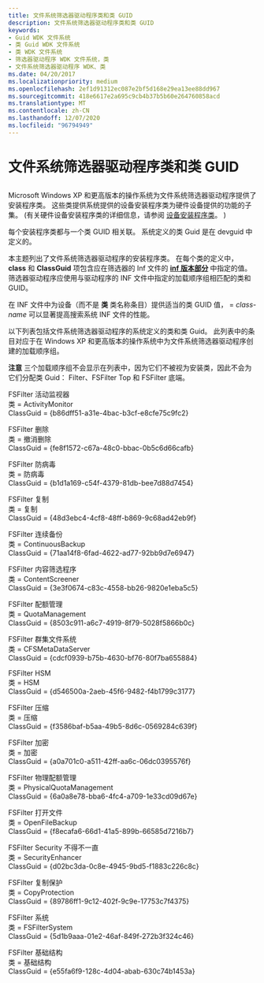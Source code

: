 ```yaml
---
title: 文件系统筛选器驱动程序类和类 GUID
description: 文件系统筛选器驱动程序类和类 GUID
keywords:
- Guid WDK 文件系统
- 类 Guid WDK 文件系统
- 类 WDK 文件系统
- 筛选器驱动程序 WDK 文件系统，类
- 文件系统筛选器驱动程序 WDK、类
ms.date: 04/20/2017
ms.localizationpriority: medium
ms.openlocfilehash: 2ef1d91312ec087e2bf5d168e29ea13ee88dd967
ms.sourcegitcommit: 418e6617e2a695c9cb4b37b5b60e264760858acd
ms.translationtype: MT
ms.contentlocale: zh-CN
ms.lasthandoff: 12/07/2020
ms.locfileid: "96794949"
---
```

# <a name="file-system-filter-driver-classes-and-class-guids"></a>文件系统筛选器驱动程序类和类 GUID


## <span id="ddk_file_system_filter_driver_classes_and_class_guids_if"></span><span id="DDK_FILE_SYSTEM_FILTER_DRIVER_CLASSES_AND_CLASS_GUIDS_IF"></span>


Microsoft Windows XP 和更高版本的操作系统为文件系统筛选器驱动程序提供了安装程序类。 这些类提供系统提供的设备安装程序类为硬件设备提供的功能的子集。  (有关硬件设备安装程序类的详细信息，请参阅 [设备安装程序类](../install/overview-of-device-setup-classes.md)。 ) 

每个安装程序类都与一个类 GUID 相关联。 系统定义的类 Guid 是在 devguid 中定义的。

本主题列出了文件系统筛选器驱动程序的安装程序类。 在每个类的定义中， **class** 和 **ClassGuid** 项包含应在筛选器的 Inf 文件的 [**inf 版本部分**](../install/inf-version-section.md) 中指定的值。 筛选器驱动程序应使用与驱动程序的 INF 文件中指定的加载顺序组相匹配的类和 GUID。

在 INF 文件中为设备（而不是 **类** 类名称条目）提供适当的类 GUID 值，  =  *class-name* 可以显著提高搜索系统 INF 文件的性能。

以下列表包括文件系统筛选器驱动程序的系统定义的类和类 Guid。 此列表中的条目对应于在 Windows XP 和更高版本的操作系统中为文件系统筛选器驱动程序创建的加载顺序组。

**注意**   三个加载顺序组不会显示在列表中，因为它们不被视为安装类，因此不会为它们分配类 Guid： Filter、FSFilter Top 和 FSFilter 底端。

 

<span id="FSFilter_Activity_Monitor"></span><span id="fsfilter_activity_monitor"></span><span id="FSFILTER_ACTIVITY_MONITOR"></span>FSFilter 活动监视器<br/>
类 = ActivityMonitor<br/>
ClassGuid = {b86dff51-a31e-4bac-b3cf-e8cfe75c9fc2}

<span id="FSFilter_Undelete"></span><span id="fsfilter_undelete"></span><span id="FSFILTER_UNDELETE"></span>FSFilter 删除<br/>
类 = 撤消删除<br/>
ClassGuid = {fe8f1572-c67a-48c0-bbac-0b5c6d66cafb}

<span id="FSFilter_Anti-Virus"></span><span id="fsfilter_anti-virus"></span><span id="FSFILTER_ANTI-VIRUS"></span>FSFilter 防病毒<br/>
类 = 防病毒<br/>
ClassGuid = {b1d1a169-c54f-4379-81db-bee7d88d7454}

<span id="FSFilter_Replication"></span><span id="fsfilter_replication"></span><span id="FSFILTER_REPLICATION"></span>FSFilter 复制<br/>
类 = 复制<br/>
ClassGuid = {48d3ebc4-4cf8-48ff-b869-9c68ad42eb9f}

<span id="FSFilter_Continuous_Backup"></span><span id="fsfilter_continuous_backup"></span><span id="FSFILTER_CONTINUOUS_BACKUP"></span>FSFilter 连续备份<br/>
类 = ContinuousBackup<br/>
ClassGuid = {71aa14f8-6fad-4622-ad77-92bb9d7e6947}

<span id="FSFilter_Content_Screener"></span><span id="fsfilter_content_screener"></span><span id="FSFILTER_CONTENT_SCREENER"></span>FSFilter 内容筛选程序<br/>
类 = ContentScreener<br/>
ClassGuid = {3e3f0674-c83c-4558-bb26-9820e1eba5c5}

<span id="FSFilter_Quota_Management"></span><span id="fsfilter_quota_management"></span><span id="FSFILTER_QUOTA_MANAGEMENT"></span>FSFilter 配额管理<br/>
类 = QuotaManagement<br/>
ClassGuid = {8503c911-a6c7-4919-8f79-5028f5866b0c}

<span id="FSFilter_Cluster_File_System"></span><span id="fsfilter_cluster_file_system"></span><span id="FSFILTER_CLUSTER_FILE_SYSTEM"></span>FSFilter 群集文件系统<br/>
类 = CFSMetaDataServer<br/>
ClassGuid = {cdcf0939-b75b-4630-bf76-80f7ba655884}

<span id="FSFilter_HSM"></span><span id="fsfilter_hsm"></span><span id="FSFILTER_HSM"></span>FSFilter HSM<br/>
类 = HSM<br/>
ClassGuid = {d546500a-2aeb-45f6-9482-f4b1799c3177}

<span id="FSFilter_Compression"></span><span id="fsfilter_compression"></span><span id="FSFILTER_COMPRESSION"></span>FSFilter 压缩<br/>
类 = 压缩<br/>
ClassGuid = {f3586baf-b5aa-49b5-8d6c-0569284c639f}

<span id="FSFilter_Encryption"></span><span id="fsfilter_encryption"></span><span id="FSFILTER_ENCRYPTION"></span>FSFilter 加密<br/>
类 = 加密<br/>
ClassGuid = {a0a701c0-a511-42ff-aa6c-06dc0395576f}

<span id="FSFilter_Physical_Quota_Management"></span><span id="fsfilter_physical_quota_management"></span><span id="FSFILTER_PHYSICAL_QUOTA_MANAGEMENT"></span>FSFilter 物理配额管理<br/>
类 = PhysicalQuotaManagement<br/>
ClassGuid = {6a0a8e78-bba6-4fc4-a709-1e33cd09d67e}

<span id="FSFilter_Open_File"></span><span id="fsfilter_open_file"></span><span id="FSFILTER_OPEN_FILE"></span>FSFilter 打开文件<br/>
类 = OpenFileBackup<br/>
ClassGuid = {f8ecafa6-66d1-41a5-899b-66585d7216b7}

<span id="FSFilter_Security_Enhancer"></span><span id="fsfilter_security_enhancer"></span><span id="FSFILTER_SECURITY_ENHANCER"></span>FSFilter Security 不得不一直<br/>
类 = SecurityEnhancer<br/>
ClassGuid = {d02bc3da-0c8e-4945-9bd5-f1883c226c8c}

<span id="FSFilter_Copy_Protection"></span><span id="fsfilter_copy_protection"></span><span id="FSFILTER_COPY_PROTECTION"></span>FSFilter 复制保护<br/>
类 = CopyProtection<br/>
ClassGuid = {89786ff1-9c12-402f-9c9e-17753c7f4375}

<span id="FSFilter_System"></span><span id="fsfilter_system"></span><span id="FSFILTER_SYSTEM"></span>FSFilter 系统<br/>
类 = FSFilterSystem<br/>
ClassGuid = {5d1b9aaa-01e2-46af-849f-272b3f324c46}

<span id="FSFilter_Infrastructure"></span><span id="fsfilter_infrastructure"></span><span id="FSFILTER_INFRASTRUCTURE"></span>FSFilter 基础结构<br/>
类 = 基础结构<br/>
ClassGuid = {e55fa6f9-128c-4d04-abab-630c74b1453a}
 

